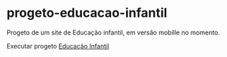 # progeto-educacao-infantil
Progeto de um site de Educação infantil, em versão mobille no momento.

Executar progeto <a href="https://joilsondeveloper.github.io/progeto-educacao-infantil/">Educação Infantil</a>
